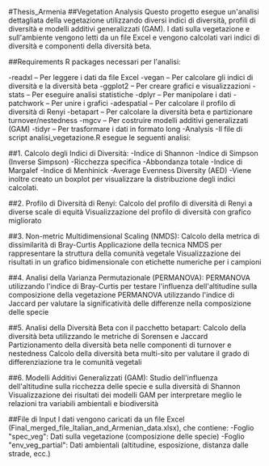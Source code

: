 #Thesis_Armenia
##Vegetation Analysis
Questo progetto esegue un'analisi dettagliata della vegetazione utilizzando diversi indici di diversità, profili di diversità e modelli additivi generalizzati (GAM). I dati sulla vegetazione e sull'ambiente vengono letti da un file Excel e vengono calcolati vari indici di diversità e componenti della diversità beta.

##Requirements
R packages necessari per l'analisi:

-readxl – Per leggere i dati da file Excel
-vegan – Per calcolare gli indici di diversità e la diversità beta
-ggplot2 – Per creare grafici e visualizzazioni
-stats – Per eseguire analisi statistiche
-dplyr – Per manipolare i dati
-patchwork – Per unire i grafici
-adespatial – Per calcolare il profilo di diversità di Renyi
-betapart – Per calcolare la diversità beta e partizionare turnover/nestedness
-mgcv – Per costruire modelli additivi generalizzati (GAM)
-tidyr – Per trasformare i dati in formato long
-Analysis
-Il file di script analisi_vegetazione.R esegue le seguenti analisi:

##1. Calcolo degli Indici di Diversità:
-Indice di Shannon
-Indice di Simpson (Inverse Simpson)
-Ricchezza specifica
-Abbondanza totale
-Indice di Margalef
-Indice di Menhinick
-Average Evenness Diversity (AED)
-Viene inoltre creato un boxplot per visualizzare la distribuzione degli indici calcolati.

##2. Profilo di Diversità di Renyi:
Calcolo del profilo di diversità di Renyi a diverse scale di equità
Visualizzazione del profilo di diversità con grafico migliorato

##3. Non-metric Multidimensional Scaling (NMDS):
Calcolo della metrica di dissimilarità di Bray-Curtis
Applicazione della tecnica NMDS per rappresentare la struttura della comunità vegetale
Visualizzazione dei risultati in un grafico bidimensionale con etichette numeriche per i campioni

##4. Analisi della Varianza Permutazionale (PERMANOVA):
PERMANOVA utilizzando l'indice di Bray-Curtis per testare l'influenza dell'altitudine sulla composizione della vegetazione
PERMANOVA utilizzando l'indice di Jaccard per valutare la significatività delle differenze nella composizione delle specie

##5. Analisi della Diversità Beta con il pacchetto betapart:
Calcolo della diversità beta utilizzando le metriche di Sorensen e Jaccard
Partizionamento della diversità beta nelle componenti di turnover e nestedness
Calcolo della diversità beta multi-sito per valutare il grado di differenziazione tra le comunità vegetali

##6. Modelli Additivi Generalizzati (GAM):
Studio dell'influenza dell'altitudine sulla ricchezza delle specie e sulla diversità di Shannon
Visualizzazione dei risultati dei modelli GAM per interpretare meglio le relazioni tra variabili ambientali e biodiversità

##File di Input
I dati vengono caricati da un file Excel (Final_merged_file_Italian_and_Armenian_data.xlsx), che contiene:
-Foglio "spec_veg": Dati sulla vegetazione (composizione delle specie)
-Foglio "env_veg_partial": Dati ambientali (altitudine, esposizione, distanza dalle strade, ecc.)
